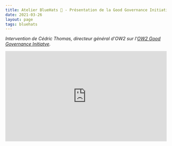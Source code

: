 ```yaml
---
title: Atelier BlueHats 🧢 - Présentation de la Good Governance Initiative d'OW2
date: 2021-03-26
layout: page
tags: bluehats
---
```


*Intervention de Cédric Thomas, directeur général d'OW2 sur l'[OW2 Good Governance Initiatve](https://www.ow2.org/view/OSS_Governance/).*

<div style="position:relative;padding-bottom:56.25%;height:0;overflow:hidden;"> <iframe style="width:100%;height:100%;position:absolute;left:0px;top:0px;overflow:hidden" frameborder="0" type="text/html" src="https://www.dailymotion.com/embed/video/x82vcud" width="100%" height="100%" allowfullscreen > </iframe> </div>

